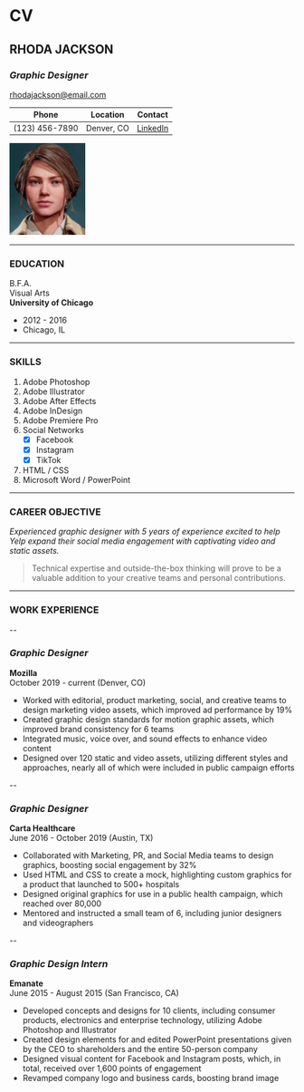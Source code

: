 # CV

## RHODA JACKSON
### _Graphic Designer_  
<rhodajackson@email.com>  

| Phone             | Location   | Contact |
|-------------------|------------|---------|
| (123) 456-7890    | Denver, CO | [LinkedIn](https://linkedin.com "Send me a message")|


![Photo](designer.png)

---

### EDUCATION
B.F.A.  
Visual Arts  
**University of Chicago**  
* 2012 - 2016  
* Chicago, IL

---

### SKILLS
1. Adobe Photoshop
2. Adobe Illustrator
3. Adobe After Effects
4. Adobe InDesign
5. Adobe Premiere Pro 
6. Social Networks  
    * [x] Facebook 
    * [x] Instagram
    * [x] TikTok 
7. HTML / CSS
8. Microsoft Word / PowerPoint

---

### CAREER OBJECTIVE
_Experienced graphic designer with 5 years of experience excited to help Yelp expand their social media engagement with captivating video and static assets._  

> Technical expertise and outside-the-box thinking will prove to be a valuable addition to your creative teams and personal contributions.

---

### WORK EXPERIENCE
--
### _Graphic Designer_ 
 
**Mozilla**  
October 2019 - current (Denver, CO)

* Worked with editorial, product marketing, social, and creative teams to design marketing video assets, which improved ad performance by 19%
* Created graphic design standards for motion graphic assets, which improved brand consistency for 6 teams
* Integrated music, voice over, and sound effects to enhance video content
* Designed over 120 static and video assets, utilizing different styles and approaches, nearly all of which were included in public campaign efforts 

--
### _Graphic Designer_  
  
**Carta Healthcare**  
June 2016 - October 2019 (Austin, TX)  

* Collaborated with Marketing, PR, and Social Media teams to design graphics, boosting social engagement by 32%
* Used HTML and CSS to create a mock, highlighting custom graphics for a product that launched to 500+ hospitals
* Designed original graphics for use in a public health campaign, which reached over 80,000
* Mentored and instructed a small team of 6, including junior designers and videographers

--
### _Graphic Design Intern_  
  
**Emanate**  
June 2015 - August 2015 (San Francisco, CA)  

* Developed concepts and designs for 10 clients, including consumer products, electronics and enterprise technology,
utilizing Adobe Photoshop and Illustrator
* Created design elements for and edited PowerPoint presentations given by the CEO to shareholders and the entire 50-person company
* Designed visual content for Facebook and Instagram posts, which, in total, received over 1,600 points of engagement
* Revamped company logo and business cards, boosting brand image

